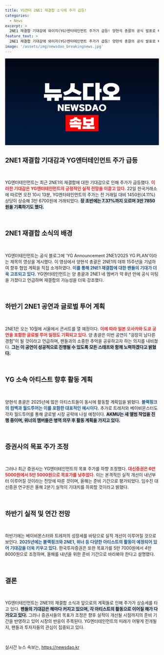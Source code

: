 ```yaml
---
title: YG엔터 2NE1 재결합 소식에 주가 급등!
categories:
  - News
excerpt: >
  2NE1 재결합 기대감에 와이지(YG)엔터테인먼트 주가가 급등! 양현석 총괄의 공식 발표로 빠르게 확산된 2NE1 콘서트 소식, 팬들의 열띤 반응 속 앞으로의 활동이 주목받고 있다. 지금 바로 클릭해보세요!
feature_text: >
  2NE1 재결합 기대감에 와이지(YG)엔터테인먼트 주가가 급등! 양현석 총괄의 공식 발표로 빠르게 확산된 2NE1 콘서트 소식, 팬들의 열띤 반응 속 앞으로의 활동이 주목받고 있다. 지금 바로 클릭해보세요!
image: '/assets/img/newsdao_breakingnews.jpg'
---
```


<p><img src="/assets/img/newsdao_breakingnews.jpg" alt="koreaapp 속보" /></p>

<h2 data-ke-size="size26">2NE1 재결합 기대감과 YG엔터테인먼트 주가 급등</h2>

<p data-ke-size="size16">&nbsp;</p>

<p>YG엔터테인먼트는 최근 2NE1의 재결합에 대한 기대감으로 인해 주가가 급등했다. <b><span style="color: #ee2323;">이러한 기대감은 YG엔터테인먼트의 긍정적인 실적 전망을 이끌고 있다.</span></b> 22일 한국거래소에 따르면 오전 10시 13분, YG엔터테인먼트의 주가는 전 거래일 대비 1450원(4.11%) 상당이 상승해 3만 6700원에 거래되었다. <b><span style="background-color: #21538527;">장 초반에는 7.37%까지 오르며 3만 7850원을 기록하기도 했다.</span></b> </p>

<p data-ke-size="size16">&nbsp;</p>

<h2 data-ke-size="size26">2NE1 재결합 소식의 배경</h2>

<p data-ke-size="size16">&nbsp;</p>

<p>YG엔터테인먼트는 공식 블로그에 'YG Announcement 2NE1/2025 YG PLAN'이라는 제목의 영상을 게시했다. 이 영상에서 양현석 총괄은 2NE1의 데뷔 15주년을 기념하여 향후 협업 계획을 직접 소개하였다. <b><span style="color: #1a5490;">이를 통해 2NE1 재결합에 대한 팬들의 기대가 더욱 고조되고 있다.</span></b> YG엔터테인먼트는 양 총괄과 2NE1 네 멤버가 약 8년 만에 공식 미팅을 가졌다고 언급하며 재결합의 가능성을 더욱 강조했다. </p>

<p data-ke-size="size16">&nbsp;</p>

<h2 data-ke-size="size26">하반기 2NE1 공연과 글로벌 투어 계획</h2>

<p data-ke-size="size16">&nbsp;</p>

<p>2NE1은 오는 10월에 서울에서 콘서트를 열 예정이다. <b><span style="color: #ee2323;">이에 따라 일본 오사카와 도쿄 공연을 포함한 글로벌 투어 일정도 기획되고 있다.</span></b> 양 총괄은 이번 공연이 "굉장히 남다른 경험"이 될 것이라고 언급하며, 팬들과의 소중한 추억을 공유하고자 하는 의지를 내비쳤다. <b><span style="background-color: #21538527;">그는 이 공연이 성공적으로 진행될 수 있도록 모든 스태프와 함께 노력하겠다고 밝혔다.</span></b></p>

<p data-ke-size="size16">&nbsp;</p>

<h2 data-ke-size="size26">YG 소속 아티스트 향후 활동 계획</h2>

<p data-ke-size="size16">&nbsp;</p>

<p>양현석 총괄은 2025년에 많은 아티스트들이 동시에 활동할 계획임을 밝혔다. <b><span style="color: #1a5490;">블랙핑크의 컴백과 월드투어는 이를 포함한 대표적인 예시이다.</span></b> 추가로 트레저와 베이비몬스터도 각자 월드투어를 통해 글로벌 시장 공략에 나설 예정이다. <b><span style="background-color: #21538527;">AKMU는 새 앨범 작업을 진행 중이며, 위너의 멤버들은 병역 의무 후 활동 계획을 가지고 있다.</span></b> </p>

<p data-ke-size="size16">&nbsp;</p>

<h2 data-ke-size="size26">증권사의 목표 주가 조정</h2>

<p data-ke-size="size16">&nbsp;</p>

<p>그러나 최근 증권사는 YG엔터테인먼트의 목표 주가를 하향 조정했다. <b><span style="color: #ee2323;">대신증권은 6만 5000원에서 5만 5000원으로 목표가를 낮추었다.</span></b> 이는 본격적인 실적 개선이 내년부터 이루어질 것이라는 전망에 따른 것이며, 올해는 준비 기간으로 평가되었다. 임수진 대신증권 연구원은 올해 2분기 실적이 기대치를 하회할 것이라고 밝혔다. </p>

<p data-ke-size="size16">&nbsp;</p>

<h2 data-ke-size="size26">하반기 실적 및 연간 전망</h2>

<p data-ke-size="size16">&nbsp;</p>

<p>하반기에는 베이비몬스터와 트레저의 성장세를 바탕으로 실적 개선이 이루어질 것으로 보인다. <b><span style="color: #1a5490;">2025년에는 블랙핑크와 2NE1, 위너 등 다양한 아티스트의 활동이 예정되어 있어 기대감을 더욱 키우고 있다.</span></b> 한국투자증권은 또한 목표가를 5만 7000원에서 4만 8000원으로 조정하며, 올해를 내년을 위한 준비 기간으로 바라봐야 한다고 설명했다. </p>

<p data-ke-size="size16">&nbsp;</p>

<h2 data-ke-size="size26">결론</h2>

<p data-ke-size="size16">&nbsp;</p>

<p>YG엔터테인먼트는 2NE1의 재결합 소식과 앞으로의 계획들로 인해 주가가 상승세를 타고 있다. <b><span style="background-color: #21538527;">팬들의 기대감은 해마다 커지고 있으며, 각 아티스트의 활동으로 이어질 해가 다가오고 있다.</span></b> 그러나 증권사들의 목표가 조정은 향후 실적이 개선될 시점까지의 준비 기간을 반영하고 있어 시장의 반응이 주목된다. YG엔터테인먼트의 미래가 어떻게 전개될지, 팬들과 투자자들의 관심이 집중되고 있다. </p>

<p data-ke-size="size16">&nbsp;</p>
실시간 뉴스 속보는, <a href="https://newsdao.kr" rel="dofollow">https://newsdao.kr</a>



